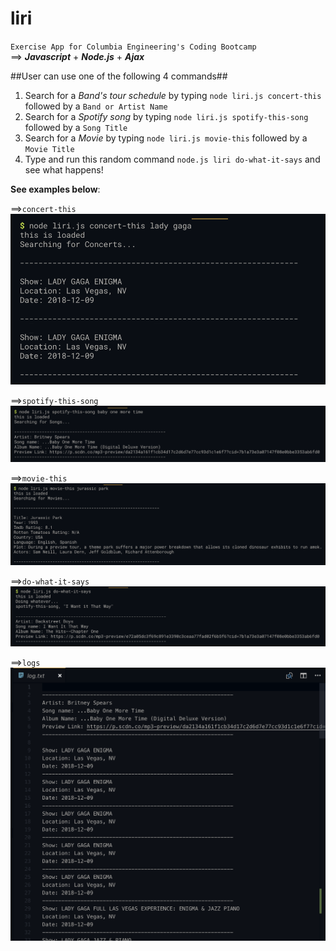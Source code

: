 # liri

`Exercise App for Columbia Engineering's Coding Bootcamp`  
==> _**Javascript**_ + _**Node.js**_ + _**Ajax**_

##User can use one of the following 4 commands##

1) Search for a *Band's tour schedule* by typing `node liri.js concert-this` followed by a `Band or Artist Name`
2) Search for a *Spotify song* by typing `node liri.js spotify-this-song` followed by a `Song Title`
3) Search for a *Movie* by typing `node liri.js movie-this` followed by a `Movie Title`
4) Type and run this random command `node.js liri do-what-it-says` and see what happens!

**See examples below**:

==>`concert-this`
![bandsintown](/images/bandsintown.png)

==>`spotify-this-song`
![spotify](/images/spotify.png)

==>`movie-this`
![movies](/images/movies.png)

==>`do-what-it-says`
![do-what-it-says](/images/do-what-it-says.png)

==>`logs`
![logs](/images/log.png)